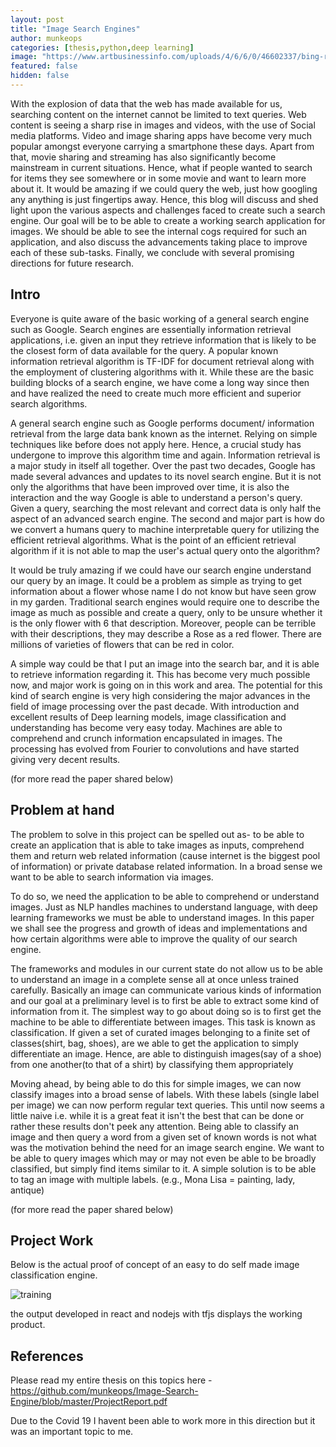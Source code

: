 ```yaml
---
layout: post
title: "Image Search Engines"
author: munkeops
categories: [thesis,python,deep learning]
image: "https://www.artbusinessinfo.com/uploads/4/6/6/0/46602337/bing-reverse-image-search_orig.jpg"
featured: false
hidden: false
---
```



With the explosion of data that the web has made available for us, searching content on the internet cannot be limited to text queries. Web content is seeing a sharp rise in images and videos, with the use of Social media platforms. Video and image sharing apps have become very much popular amongst everyone carrying a smartphone these days. Apart from that, movie sharing and streaming has also significantly become mainstream in current situations. Hence, what if people wanted to search for items they see somewhere or in some movie and want to learn more about it. It would be amazing if we could query the web, just how googling any anything is just fingertips away. Hence, this blog will discuss and shed light upon the various aspects and challenges faced to create such a search engine. Our goal will be to be able to create a working search application for images. We should be able to see the internal cogs required for such an application, and also discuss the advancements taking place to improve each of these sub-tasks. Finally, we conclude with several promising directions for future research.

## Intro

Everyone is quite aware of the basic working of a general search engine such as Google. Search engines are essentially information retrieval applications, i.e. given an input they retrieve information that is likely to be the closest form of data available for the query. A popular known information retrieval algorithm is TF-IDF for document retrieval along with the employment of clustering algorithms with it. While these are the basic building blocks of a search engine, we have come a long way since then and have realized the need to create much more efficient and superior search algorithms.

A general search engine such as Google performs document/ information retrieval from the large data bank known as the internet. Relying on simple techniques like before does not apply here. Hence, a crucial study has undergone to improve this algorithm time and again. Information retrieval is a major study in itself all together. Over the past two decades, Google has made several advances and updates to its novel search engine. But it is not only the algorithms that have been improved over time, it is also the interaction and the way Google is able to understand a person's query. Given a query, searching the most relevant and correct data is only half the aspect of an advanced search engine. The second and major part is how do we convert a humans query to machine interpretable query for utilizing the efficient retrieval algorithms. What is the point of an efficient retrieval algorithm if it is not able to map the user's actual query onto the algorithm?

It would be truly amazing if we could have our search engine understand our query by an image. It could be a problem as simple as trying to get information about a flower whose name I do not know but have seen grow in my garden. Traditional search engines would require one to describe the image as much as possible and create a query, only to be unsure whether it is the only flower with 6 that description. Moreover, people can be terrible with their descriptions, they may describe a Rose as a red flower. There are millions of varieties of flowers that can be red in color.

A simple way could be that I put an image into the search bar, and it is able to retrieve information regarding it. This has become very much possible now, and major work is going on in this work and area. The potential for this kind of search engine is very high considering the major advances in the field of image processing over the past decade. With introduction and excellent results of Deep learning models, image classification and understanding has become very easy today. Machines are able to comprehend and crunch information encapsulated in images. The processing has evolved from Fourier to convolutions and have started giving very decent results.

(for more read the paper shared below)

## Problem at hand

The problem to solve in this project can be spelled out as- to be able to create an application that is able to take images as inputs, comprehend them and return web related information (cause internet is the biggest pool of information) or private database related information. In a broad sense we want to be able to search information via images.

To do so, we need the application to be able to comprehend or understand images. Just as NLP handles machines to understand language, with deep learning frameworks we must be able to understand images. In this paper we shall see the progress and growth of ideas and implementations and how certain algorithms were able to improve the quality of our search engine.

 The frameworks and modules in our current state do not allow us to be able to understand an image in a complete sense all at once unless trained carefully. Basically an image can communicate various kinds of information and our goal at a preliminary level is to first be able to extract some kind of information from it. The simplest way to go about doing so is to first get the machine to be able to differentiate between images. This task is known as classification. If given a set of curated images belonging to a finite set of classes(shirt, bag, shoes), are we able to get the application to simply differentiate an image. Hence, are able to distinguish images(say of a shoe) from one another(to that of a shirt) by classifying them appropriately

Moving ahead, by being able to do this for simple images, we can now classify images into a broad sense of labels. With these labels (single label per image) we can now perform regular text queries. This until now seems a little naive i.e. while it is a great feat it isn't the best that can be done or rather these results don't peek any attention. Being able to classify an image and then query a word from a given set of known words is not what was the motivation behind the need for an image search engine. We want to be able to query images which may or may not even be able to be broadly classified, but simply find items similar to it. A simple solution is to be able to tag an image with multiple labels. (e.g., Mona Lisa = painting, lady, antique)

(for more read the paper shared below)

## Project Work

Below is the actual proof of concept of an easy to do self made image classification engine.

![training]({{site.baseurl}}/assets/images/ise_training.png)

the output developed in react and nodejs with tfjs displays the working product.


## References

Please read my entire thesis on this topics here - https://github.com/munkeops/Image-Search-Engine/blob/master/ProjectReport.pdf

Due to the Covid 19 I havent been able to work more in this direction but it was an important topic to me.



